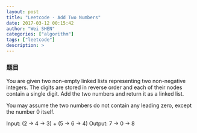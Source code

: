 ```yaml
---
layout: post
title: "Leetcode - Add Two Numbers"
date: 2017-03-12 00:15:42
author: "Wei SHEN"
categories: ["algorithm"]
tags: ["leetcode"]
description: >
---
```


### 题目
You are given two non-empty linked lists representing two non-negative integers. The digits are stored in reverse order and each of their nodes contain a single digit. Add the two numbers and return it as a linked list.

You may assume the two numbers do not contain any leading zero, except the number 0 itself.

Input: (2 -> 4 -> 3) + (5 -> 6 -> 4)
Output: 7 -> 0 -> 8
